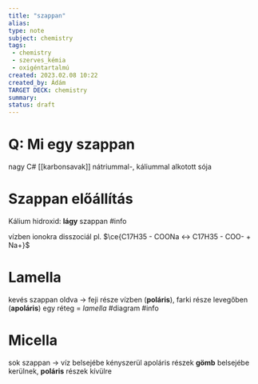 ```yaml
---
title: "szappan"
alias: 
type: note
subject: chemistry
tags:
 - chemistry
 - szerves_kémia
 - oxigéntartalmú
created: 2023.02.08 10:22
created_by: Ádám
TARGET DECK: chemistry
summary: 
status: draft 
---
```

# Q: Mi egy szappan
nagy C# [[karbonsavak]] nátriummal-, káliummal alkotott sója

# Szappan előállítás
Kálium hidroxid: **lágy** szappan
#info 

vízben ionokra disszociál
pl. $\ce{C17H35 - COONa <-> C17H35 - COO- + Na+}$ 

# Lamella
kevés szappan oldva → feji része vízben (**poláris**), farki része levegőben (**apoláris**)
egy réteg = *lamella*
#diagram #info

# Micella
sok szappan → víz belsejébe kényszerül
apoláris részek **gömb** belsejébe kerülnek, **poláris** részek kívülre